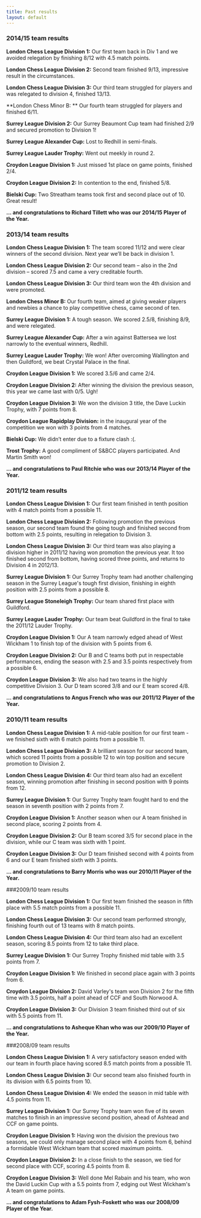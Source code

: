 ```yaml
---
title: Past results
layout: default
---
```


### 2014/15 team results


**London Chess League Division 1:** Our first team back in Div 1 and we avoided relegation by finishing 8/12 with 4.5 match points.

**London Chess League Division 2:** Second team finished 9/13, impressive result in the circumstances.

**London Chess League Division 3:** Our third team struggled for players and was relegated to division 4, finished 13/13.

**London Chess Minor B: ** Our fourth team struggled for players and finished 6/11.

**Surrey League Division 2:** Our Surrey Beaumont Cup team had finished 2/9 and secured promotion to Division 1!

**Surrey League Alexander Cup:** Lost to Redhill in semi-finals.

**Surrey League Lauder Trophy:** Went out meekly in round 2.

**Croydon League Division 1:** Just missed 1st place on game points, finished 2/4.

**Croydon League Division 2:** In contention to the end, finished 5/8.

**Bielski Cup:** Two Streatham teams took first and second place out of 10. Great result!

**... and congratulations to Richard Tillett who was our 2014/15 Player of the Year.**


### 2013/14 team results

**London Chess League Division 1:** The team scored 11/12 and were clear winners of the second division. Next year we’ll be back in division 1.

**London Chess League Division 2:** Our second team – also in the 2nd division – scored 7.5 and came a very creditable fourth.

**London Chess League Division 3:** Our third team won the 4th division and were promoted.

**London Chess Minor B:** Our fourth team, aimed at giving weaker players and newbies a chance to play competitive chess, came second of ten.

**Surrey League Division 1:** A tough season. We scored 2.5/8, finishing 8/9, and were relegated.

**Surrey League Alexander Cup:** After a win against Battersea we lost narrowly to the eventual winners, Redhill.

**Surrey League Lauder Trophy:** We won!  After overcoming Wallington and then Guildford, we beat Crystal Palace in the final.

**Croydon League Division 1:** We scored 3.5/6 and came 2/4.

**Croydon League Division 2:** After winning the division the previous season, this year we came last with 0/5. Ugh!

**Croydon League Division 3:** We won the division 3 title, the Dave Luckin Trophy, with 7 points from 8.

**Croydon League Rapidplay Division:** in the inaugural year of the competition we won with 3 points from 4 matches.

**Bielski Cup:** We didn’t enter due to a fixture clash :(.

**Trost Trophy:** A good compliment of S&BCC players participated. And Martin Smith won!

**... and congratulations to Paul Ritchie who was our 2013/14 Player of the Year.**

### 2011/12 team results

**London Chess League Division 1:** Our first team finished in tenth position with 4 match points from a possible 11.

**London Chess League Division 2:** Following promotion the previous season, our second team found the going tough and finished second from bottom with 2.5 points, resulting in relegation to Division 3.

**London Chess League Division 3:** Our third team was also playing a division higher in 2011/12 having won promotion the previous year. It too finished second from bottom, having scored three points, and returns to Division 4 in 2012/13.

**Surrey League Division 1:** Our Surrey Trophy team had another challenging season in the Surrey League's tough first division, finishing in eighth position with 2.5 points from a possible 8.

**Surrey League Stoneleigh Trophy:** Our team shared first place with Guildford.

**Surrey League Lauder Trophy:** Our team beat Guildford in the final to take the 2011/12 Lauder Trophy.

**Croydon League Division 1:** Our A team narrowly edged ahead of West Wickham 1 to finish top of the division with 5 points from 6.

**Croydon League Division 2:** Our B and C teams both put in respectable performances, ending the season with 2.5 and 3.5 points respectively from a possible 6.

**Croydon League Division 3:** We also had two teams in the highly competitive Division 3. Our D team scored 3/8 and our E team scored 4/8.

**... and congratulations to Angus French who was our 2011/12 Player of the Year.**


### 2010/11 team results

**London Chess League Division 1:** A mid-table position for our first team - we finished sixth with 6 match points from a possible 11.

**London Chess League Division 3:** A brilliant season for our second team, which scored 11 points from a possible 12 to win top position and secure promotion to Division 2.

**London Chess League Division 4:** Our third team also had an excellent season, winning promotion after finishing in second position with 9 points from 12.

**Surrey League Division 1:** Our Surrey Trophy team fought hard to end the season in seventh position with 2 points from 7.

**Croydon League Division 1:** Another season when our A team finished in second place, scoring 2 points from 4.

**Croydon League Division 2:** Our B team scored 3/5 for second place in the division, while our C team was sixth with 1 point.

**Croydon League Division 3:** Our D team finished second with 4 points from 6 and our E team finished sixth with 3 points.

**... and congratulations to Barry Morris who was our 2010/11 Player of the Year.**


###2009/10 team results

**London Chess League Division 1:** Our first team finished the season in fifth place with 5.5 match points from a possible 11.

**London Chess League Division 3:** Our second team performed strongly, finishing fourth out of 13 teams with 8 match points.

**London Chess League Division 4:** Our third team also had an excellent season, scoring 8.5 points from 12 to take third place.

**Surrey League Division 1:** Our Surrey Trophy finished mid table with 3.5 points from 7.

**Croydon League Division 1:** We finished in second place again with 3 points from 6.

**Croydon League Division 2:** David Varley's team won Division 2 for the fifth time with 3.5 points, half a point ahead of CCF and South Norwood A.

**Croydon League Division 3:** Our Division 3 team finished third out of six with 5.5 points from 11.

**... and congratulations to Asheque Khan who was our 2009/10 Player of the Year.**


###2008/09 team results

**London Chess League Division 1:** A very satisfactory season ended with our team in fourth place having scored 8.5 match points from a possible 11.

**London Chess League Division 3:** Our second team also finished fourth in its division with 6.5 points from 10.

**London Chess League Division 4:** We ended the season in mid table with 4.5 points from 11.

**Surrey League Division 1:** Our Surrey Trophy team won five of its seven matches to finish in an impressive second position, ahead of Ashtead and CCF on game points.

**Croydon League Division 1:** Having won the division the previous two seasons, we could only manage second place with 4 points from 6, behind a formidable West Wickham team that scored maximum points.

**Croydon League Division 2:** In a close finish to the season, we tied for second place with CCF, scoring 4.5 points from 8.

**Croydon League Division 3:** Well done Mel Rabain and his team, who won the David Luckin Cup with a 5.5 points from 7, edging out West Wickham's A team on game points.

**... and congratulations to Adam Fysh-Foskett who was our 2008/09 Player of the Year.**
